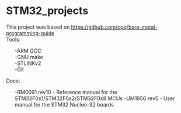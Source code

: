 # STM32_projects
This project was based on https://github.com/cpq/bare-metal-programming-guide  
Tools:  
<ul>
    -ARM GCC <br>
    -GNU make <br>
    -STLINKv2<br> 
    -Git
</ul>

Docs:  
<ul>
    -RM0091 rev10 - Reference manual for the STM32F0x1/STM32F0x2/STM32F0x8 MCUs
    -UM1956 rev5 - User manual for the STM32 Nucleo-32 boards
</ul>
